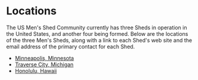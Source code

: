 # Locations
The US Men's Shed Community currently has three Sheds in operation in the United States, and another four being formed. Below are the locations of the three Men's Sheds, along with a link to each Shed's web site and the email address of the primary contact for each Shed.

* [Minneapolis, Minnesota](Minneapolis,%20Minnesota.yaml)
* [Traverse City, Michigan](Traverse%20City,%20Michigan.yaml)
* [Honolulu, Hawaii](Honolulu,%20CHawaii.yaml)
